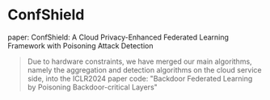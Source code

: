 # ConfShield
paper: ConfShield: A Cloud Privacy-Enhanced Federated Learning Framework with Poisoning Attack Detection

> Due to hardware constraints, we have merged our main algorithms, namely the aggregation and detection algorithms on the cloud service side, into the ICLR2024 paper code: "Backdoor Federated Learning by Poisoning Backdoor-critical Layers"

